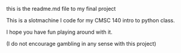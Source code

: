 this is the readme.md file to my final project

This is a slotmachine I code for my CMSC 140 intro to python class.

I hope you have fun playing around with it.

(I do not encourage gambling in any sense with this project)

